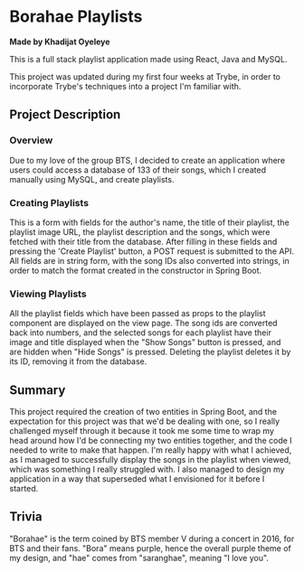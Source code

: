 # Borahae Playlists
**Made by Khadijat Oyeleye**

This is a full stack playlist application made using React, Java and MySQL.

This project was updated during my first four weeks at Trybe, in order to incorporate Trybe's techniques into a project I'm familiar with.

## Project Description
### Overview
Due to my love of the group BTS, I decided to create an application where users could access a database of 133 of their songs, which I created manually using MySQL, and create playlists.

### Creating Playlists
This is a form with fields for the author's name, the title of their playlist, the playlist image URL, the playlist description and the songs, which were fetched with their title from the database. After filling in these fields and pressing the 'Create Playlist' button, a POST request is submitted to the API. All fields are in string form, with the song IDs also converted into strings, in order to match the format created in the constructor in Spring Boot. 

### Viewing Playlists
All the playlist fields which have been passed as props to the playlist component are displayed on the view page. The song ids are converted back into numbers, and the selected songs for each playlist have their image and title displayed when the "Show Songs" button is pressed, and are hidden when "Hide Songs" is pressed. Deleting the playlist deletes it by its ID, removing it from the database.

## Summary
This project required the creation of two entities in Spring Boot, and the expectation for this project was that we'd be dealing with one, so I really challenged myself through it because it took me some time to wrap my head around how I'd be connecting my two entities together, and the code I needed to write to make that happen. I'm really happy with what I achieved, as I managed to successfully display the songs in the playlist when viewed, which was something I really struggled with. I also managed to design my application in a way that superseded what I envisioned for it before I started.

## Trivia
"Borahae" is the term coined by BTS member V during a concert in 2016, for BTS and their fans. "Bora" means purple, hence the overall purple theme of my design, and "hae" comes from "saranghae", meaning "I love you".
